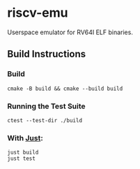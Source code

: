 # riscv-emu

Userspace emulator for RV64I ELF binaries.

## Build Instructions

### Build

```console
cmake -B build && cmake --build build
```

### Running the Test Suite

```console
ctest --test-dir ./build
```

### With [Just](https://github.com/casey/just):

```console
just build
just test
```
